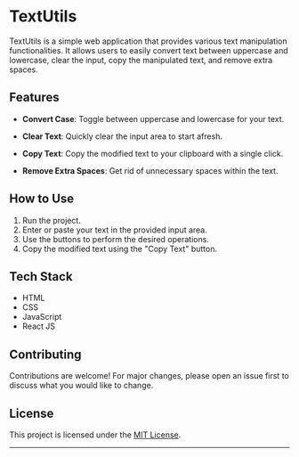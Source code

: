 # TextUtils

TextUtils is a simple web application that provides various text manipulation functionalities. It allows users to easily convert text between uppercase and lowercase, clear the input, copy the manipulated text, and remove extra spaces.

## Features

- **Convert Case**: Toggle between uppercase and lowercase for your text.

- **Clear Text**: Quickly clear the input area to start afresh.

- **Copy Text**: Copy the modified text to your clipboard with a single click.

- **Remove Extra Spaces**: Get rid of unnecessary spaces within the text.

## How to Use

1. Run the project.
2. Enter or paste your text in the provided input area.
3. Use the buttons to perform the desired operations.
4. Copy the modified text using the "Copy Text" button.

## Tech Stack

- HTML
- CSS
- JavaScript
- React JS

## Contributing

Contributions are welcome! For major changes, please open an issue first to discuss what you would like to change.

## License

This project is licensed under the [MIT License](LICENSE).

---
